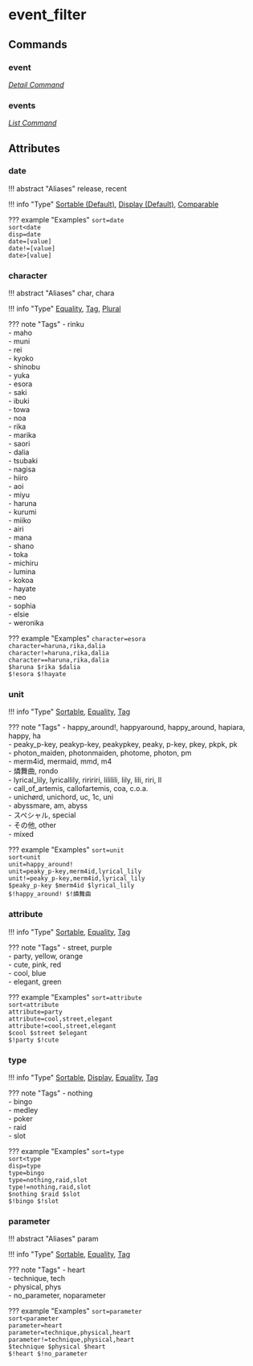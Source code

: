 <!-- Generated Document: Do not edit -->

# event_filter

## Commands

### event

*[Detail Command](/commands/general-usage/#detail-commands)*

### events

*[List Command](/commands/general-usage/#list-commands)*

## Attributes

### date

!!! abstract "Aliases"
    release, recent

!!! info "Type"
    [Sortable (Default)](/commands/general-usage/#sortable), [Display (Default)](/commands/general-usage/#display), [Comparable](/commands/general-usage/#comparable)

??? example "Examples"
    `sort=date`  
    `sort<date`  
    `disp=date`  
    `date=[value]`  
    `date!=[value]`  
    `date>[value]`

### character

!!! abstract "Aliases"
    char, chara

!!! info "Type"
    [Equality](/commands/general-usage/#equality), [Tag](/commands/general-usage/#tag), [Plural](/commands/general-usage/#plural)

??? note "Tags"
     - rinku  
     - maho  
     - muni  
     - rei  
     - kyoko  
     - shinobu  
     - yuka  
     - esora  
     - saki  
     - ibuki  
     - towa  
     - noa  
     - rika  
     - marika  
     - saori  
     - dalia  
     - tsubaki  
     - nagisa  
     - hiiro  
     - aoi  
     - miyu  
     - haruna  
     - kurumi  
     - miiko  
     - airi  
     - mana  
     - shano  
     - toka  
     - michiru  
     - lumina  
     - kokoa  
     - hayate  
     - neo  
     - sophia  
     - elsie  
     - weronika

??? example "Examples"
    `character=esora`  
    `character=haruna,rika,dalia`  
    `character!=haruna,rika,dalia`  
    `character==haruna,rika,dalia`  
    `$haruna $rika $dalia`  
    `$!esora $!hayate`

### unit

!!! info "Type"
    [Sortable](/commands/general-usage/#sortable), [Equality](/commands/general-usage/#equality), [Tag](/commands/general-usage/#tag)

??? note "Tags"
     - happy_around!, happyaround, happy_around, hapiara, happy, ha  
     - peaky_p-key, peakyp-key, peakypkey, peaky, p-key, pkey, pkpk, pk  
     - photon_maiden, photonmaiden, photome, photon, pm  
     - merm4id, mermaid, mmd, m4  
     - 燐舞曲, rondo  
     - lyrical_lily, lyricallily, riririri, lililili, lily, lili, riri, ll  
     - call_of_artemis, callofartemis, coa, c.o.a.  
     - unichørd, unichord, uc, 1c, uni  
     - abyssmare, am, abyss  
     - スペシャル, special  
     - その他, other  
     - mixed

??? example "Examples"
    `sort=unit`  
    `sort<unit`  
    `unit=happy_around!`  
    `unit=peaky_p-key,merm4id,lyrical_lily`  
    `unit!=peaky_p-key,merm4id,lyrical_lily`  
    `$peaky_p-key $merm4id $lyrical_lily`  
    `$!happy_around! $!燐舞曲`

### attribute

!!! info "Type"
    [Sortable](/commands/general-usage/#sortable), [Equality](/commands/general-usage/#equality), [Tag](/commands/general-usage/#tag)

??? note "Tags"
     - street, purple  
     - party, yellow, orange  
     - cute, pink, red  
     - cool, blue  
     - elegant, green

??? example "Examples"
    `sort=attribute`  
    `sort<attribute`  
    `attribute=party`  
    `attribute=cool,street,elegant`  
    `attribute!=cool,street,elegant`  
    `$cool $street $elegant`  
    `$!party $!cute`

### type

!!! info "Type"
    [Sortable](/commands/general-usage/#sortable), [Display](/commands/general-usage/#display), [Equality](/commands/general-usage/#equality), [Tag](/commands/general-usage/#tag)

??? note "Tags"
     - nothing  
     - bingo  
     - medley  
     - poker  
     - raid  
     - slot

??? example "Examples"
    `sort=type`  
    `sort<type`  
    `disp=type`  
    `type=bingo`  
    `type=nothing,raid,slot`  
    `type!=nothing,raid,slot`  
    `$nothing $raid $slot`  
    `$!bingo $!slot`

### parameter

!!! abstract "Aliases"
    param

!!! info "Type"
    [Sortable](/commands/general-usage/#sortable), [Equality](/commands/general-usage/#equality), [Tag](/commands/general-usage/#tag)

??? note "Tags"
     - heart  
     - technique, tech  
     - physical, phys  
     - no_parameter, noparameter

??? example "Examples"
    `sort=parameter`  
    `sort<parameter`  
    `parameter=heart`  
    `parameter=technique,physical,heart`  
    `parameter!=technique,physical,heart`  
    `$technique $physical $heart`  
    `$!heart $!no_parameter`